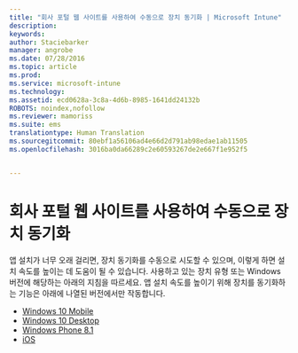 ```yaml
---
title: "회사 포털 웹 사이트를 사용하여 수동으로 장치 동기화 | Microsoft Intune"
description: 
keywords: 
author: Staciebarker
manager: angrobe
ms.date: 07/28/2016
ms.topic: article
ms.prod: 
ms.service: microsoft-intune
ms.technology: 
ms.assetid: ecd0628a-3c8a-4d6b-8985-1641dd24132b
ROBOTS: noindex,nofollow
ms.reviewer: mamoriss
ms.suite: ems
translationtype: Human Translation
ms.sourcegitcommit: 80ebf1a56106ad4e66d2d791ab98edae1ab11505
ms.openlocfilehash: 3016ba0da66289c2e60593267de2e667f1e952f5


---
```



# 회사 포털 웹 사이트를 사용하여 수동으로 장치 동기화

앱 설치가 너무 오래 걸리면, 장치 동기화를 수동으로 시도할 수 있으며, 이렇게 하면 설치 속도를 높이는 데 도움이 될 수 있습니다. 사용하고 있는 장치 유형 또는 Windows 버전에 해당하는 아래의 지침을 따르세요. 앱 설치 속도를 높이기 위해 장치를 동기화하는 기능은 아래에 나열된 버전에서만 작동합니다.

* [Windows 10 Mobile](sync-your-device-manually-windows.md#windows-10-mobile)
* [Windows 10 Desktop](sync-your-device-manually-windows.md#windows-10-desktop)
* [Windows Phone 8.1](sync-your-device-manually-windows.md#windows-phone-8-1)
* [iOS](sync-your-device-manually-ios.md)



<!--HONumber=Aug16_HO1-->


